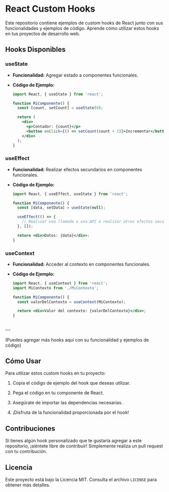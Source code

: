 # React Custom Hooks

Este repositorio contiene ejemplos de custom hooks de React junto con sus funcionalidades y ejemplos de código. Aprende cómo utilizar estos hooks en tus proyectos de desarrollo web.

## Hooks Disponibles

### useState

- **Funcionalidad:** Agregar estado a componentes funcionales.
- **Código de Ejemplo:**

  ```jsx
  import React, { useState } from 'react';

  function MiComponente() {
    const [count, setCount] = useState(0);

    return (
      <div>
        <p>Contador: {count}</p>
        <button onClick={() => setCount(count + 1)}>Incrementar</button>
      </div>
    );
  }
  ```

### useEffect

- **Funcionalidad:** Realizar efectos secundarios en componentes funcionales.
- **Código de Ejemplo:**

  ```jsx
  import React, { useEffect, useState } from 'react';

  function MiComponente() {
    const [data, setData] = useState(null);

    useEffect(() => {
      // Realizar una llamada a una API o realizar otros efectos secundarios aquí
    }, []);

    return <div>Datos: {data}</div>;
  }
  ```

### useContext

- **Funcionalidad:** Acceder al contexto en componentes funcionales.
- **Código de Ejemplo:**

  ```jsx
  import React, { useContext } from 'react';
  import MiContexto from './MiContexto';

  function MiComponente() {
    const valorDelContexto = useContext(MiContexto);

    return <div>Valor del contexto: {valorDelContexto}</div>;
  }
  ```

### ...

(Puedes agregar más hooks aquí con su funcionalidad y ejemplos de código)

## Cómo Usar

Para utilizar estos custom hooks en tu proyecto:

1. Copia el código de ejemplo del hook que deseas utilizar.

2. Pega el código en tu componente de React.

3. Asegúrate de importar las dependencias necesarias.

4. ¡Disfruta de la funcionalidad proporcionada por el hook!

## Contribuciones

Si tienes algún hook personalizado que te gustaría agregar a este repositorio, ¡siéntete libre de contribuir! Simplemente realiza un pull request con tu contribución.

## Licencia

Este proyecto está bajo la Licencia MIT. Consulta el archivo `LICENSE` para obtener más detalles.
